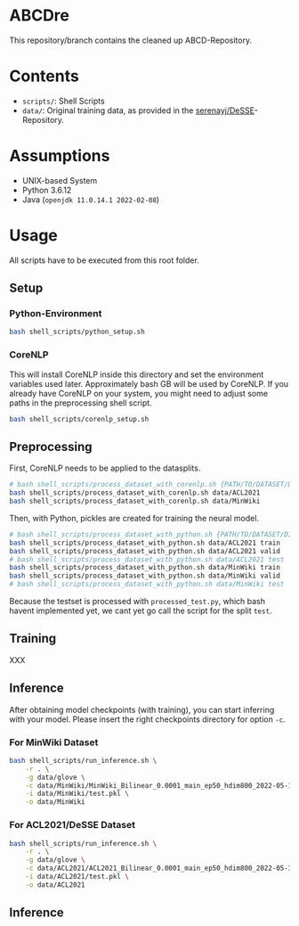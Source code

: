 # ABCDre

This repository/branch contains the cleaned up ABCD-Repository.

# Contents

- `scripts/`: Shell Scripts
- `data/`: Original training data, as provided in the [serenayj/DeSSE](https://github.com/serenayj/DeSSE)-Repository.

# Assumptions

- UNIX-based System
- Python 3.6.12
- Java (`openjdk 11.0.14.1 2022-02-08`)

# Usage

All scripts have to be executed from this root folder.

## Setup

### Python-Environment

```bash
bash shell_scripts/python_setup.sh
```

### CoreNLP

This will install CoreNLP inside this directory and set the environment variables used later.
Approximately bash GB will be used by CoreNLP.
If you already have CoreNLP on your system, you might need to adjust some paths in the preprocessing shell script.

```bash
bash shell_scripts/corenlp_setup.sh
```

## Preprocessing

First, CoreNLP needs to be applied to the datasplits.

```bash
# bash shell_scripts/process_dataset_with_corenlp.sh {PATH/TO/DATASET/DIR}
bash shell_scripts/process_dataset_with_corenlp.sh data/ACL2021
bash shell_scripts/process_dataset_with_corenlp.sh data/MinWiki
```

Then, with Python, pickles are created for training the neural model.


```bash
# bash shell_scripts/process_dataset_with_python.sh {PATH/TO/DATASET/DIR} {SPLIT}
bash shell_scripts/process_dataset_with_python.sh data/ACL2021 train
bash shell_scripts/process_dataset_with_python.sh data/ACL2021 valid
# bash shell_scripts/process_dataset_with_python.sh data/ACL2021 test
bash shell_scripts/process_dataset_with_python.sh data/MinWiki train
bash shell_scripts/process_dataset_with_python.sh data/MinWiki valid
# bash shell_scripts/process_dataset_with_python.sh data/MinWiki test
```

Because the testset is processed with `processed_test.py`, which bash havent implemented yet, we cant yet go call the script for the split `test`.

## Training

XXX

## Inference

After obtaining model checkpoints (with training), you can start inferring with your model.
Please insert the right checkpoints directory for option `-c`.

### For MinWiki Dataset

```bash
bash shell_scripts/run_inference.sh \
    -r . \
    -g data/glove \
    -c data/MinWiki/MinWiki_Bilinear_0.0001_main_ep50_hdim800_2022-05-18/ \
    -i data/MinWiki/test.pkl \
    -o data/MinWiki
```

### For ACL2021/DeSSE Dataset

```bash
bash shell_scripts/run_inference.sh \
    -r . \
    -g data/glove \
    -c data/ACL2021/ACL2021_Bilinear_0.0001_main_ep50_hdim800_2022-05-30/ \
    -i data/ACL2021/test.pkl \
    -o data/ACL2021
```

## Inference